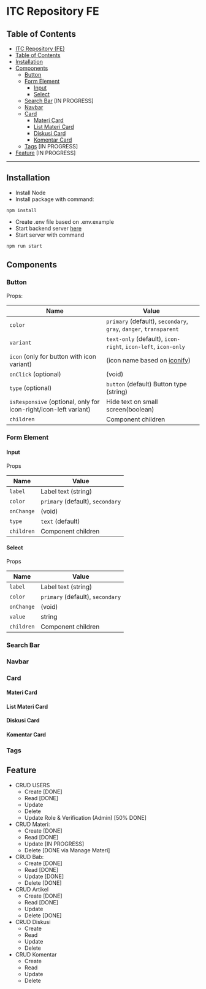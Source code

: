 # ITC Repository FE

## Table of Contents

- [ITC Repository (FE)](#itc-repository-fe)
- [Table of Contents](#table-of-contents)
- [Installation](#installation)
- [Components](#component)
  - [Button](#button)
  - [Form Element](#form-element)
    - [Input](#input)
    - [Select](select)
  - [Search Bar](#search-bar) [IN PROGRESS]
  - [Navbar](#navbar)
  - [Card](#card)
    - [Materi Card](#materi-card)
    - [List Materi Card](#list-materi-card)
    - [Diskusi Card](#diskusi-card)
    - [Komentar Card](#komentar-card)
  - [Tags](#tags) [IN PROGRESS]
- [Feature](#feature) [IN PROGRESS]

---

## Installation

- Install Node
- Install package with command:

```text
npm install
```

- Create .env file based on .env.example
- Start backend server [here](https://github.com/riobintang/repo_itc/)
- Start server with command

```text
npm run start
```

## Components

### Button

Props:

| Name                                                             | Value                                                             |
| ---------------------------------------------------------------- | ----------------------------------------------------------------- |
| `color`                                                          | `primary` (default), `secondary`, `gray`, `danger`, `transparent` |
| `variant`                                                        | `text-only` (default), `icon-right`, `icon-left`, `icon-only`     |
| `icon` (only for button with icon variant)                       | (icon name based on [iconify](https://iconify.design/))           |
| `onClick` (optional)                                             | (void)                                                            |
| `type` (optional)                                                | `button` (default) Button type (string)                           |
| `isResponsive` (optional, only for icon-right/icon-left variant) | Hide text on small screen(boolean)                                |
| `children`                                                       | Component children                                                |

### Form Element

#### Input

Props

| Name       | Value                            |
| ---------- | -------------------------------- |
| `label`    | Label text (string)              |
| `color`    | `primary` (default), `secondary` |
| `onChange` | (void)                           |
| `type`     | `text` (default)                 |
| `children` | Component children               |

#### Select

Props

| Name       | Value                            |
| ---------- | -------------------------------- |
| `label`    | Label text (string)              |
| `color`    | `primary` (default), `secondary` |
| `onChange` | (void)                           |
| `value`    | string                           |
| `children` | Component children               |

### Search Bar

### Navbar

### Card

#### Materi Card

#### List Materi Card

#### Diskusi Card

#### Komentar Card

### Tags

## Feature

- CRUD USERS
  - Create [DONE]
  - Read [DONE]
  - Update
  - Delete
  - Update Role & Verification (Admin) [50% DONE]
- CRUD Materi:
  - Create [DONE]
  - Read [DONE]
  - Update [IN PROGRESS]
  - Delete [DONE via Manage Materi]
- CRUD Bab:
  - Create [DONE]
  - Read [DONE]
  - Update [DONE]
  - Delete [DONE]
- CRUD Artikel
  - Create [DONE]
  - Read [DONE]
  - Update
  - Delete [DONE]
- CRUD Diskusi
  - Create
  - Read
  - Update
  - Delete
- CRUD Komentar
  - Create
  - Read
  - Update
  - Delete

